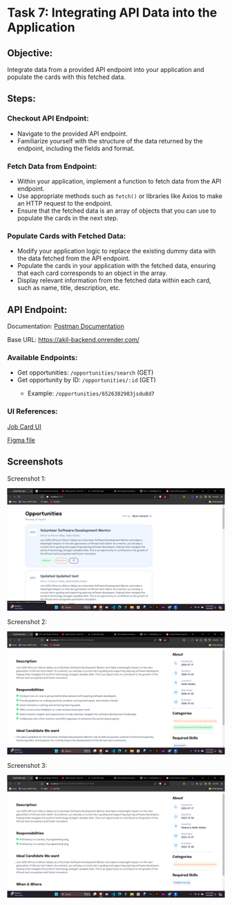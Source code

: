 <h1>Task 7: Integrating API Data into the Application</h1>
<h2>Objective:</h2>
    <p>Integrate data from a provided API endpoint into your application and populate the cards with this fetched data.</p>
<h2>Steps:</h2>

<h3>Checkout API Endpoint:</h3>
    <ul>
        <li>Navigate to the provided API endpoint.</li>
        <li>Familiarize yourself with the structure of the data returned by the endpoint, including the fields and format.</li>
    </ul>

<h3>Fetch Data from Endpoint:</h3>
    <ul>
        <li>Within your application, implement a function to fetch data from the API endpoint.</li>
        <li>Use appropriate methods such as <code>fetch()</code> or libraries like Axios to make an HTTP request to the endpoint.</li>
        <li>Ensure that the fetched data is an array of objects that you can use to populate the cards in the next step.</li>
    </ul>

<h3>Populate Cards with Fetched Data:</h3>
    <ul>
        <li>Modify your application logic to replace the existing dummy data with the data fetched from the API endpoint.</li>
        <li>Populate the cards in your application with the fetched data, ensuring that each card corresponds to an object in the array.</li>
        <li>Display relevant information from the fetched data within each card, such as name, title, description, etc.</li>
    </ul>

<h2>API Endpoint:</h2>
    <p>Documentation: <a href="https://documenter.getpostman.com/view/27955515/2sA3rwMEUX">Postman Documentation</a></p>
    <p>Base URL: <a href="https://akil-backend.onrender.com/">https://akil-backend.onrender.com/</a></p>

<h3>Available Endpoints:</h3>
    <ul>
        <li>Get opportunities: <code>/opportunities/search</code> (GET)</li>
        <li>Get opportunity by ID: <code>/opportunities/:id</code> (GET)</li>
        <ul>
            <li>Example: <code>/opportunities/6526382983jsdu8d7</code></li>
        </ul>
    </ul>

<h3>UI References:</h3>
    <p><a href="Job Card UI">Job Card UI</a></p>
    <p><a href="Figma file">Figma file</a></p>
<h2>Screenshots</h2>
    <p>Screenshot 1:</p>
    <img src="/task-7/public/assets/Screenshot-1.png" alt="Screenshot of Add Task Feature" />
    <p>Screenshot 2:</p>
    <img src="/task-7/public/assets/Screenshot-2.png" alt="Screenshot of Edit Task Feature" />
    <p>Screenshot 3:</p>
    <img src="/task-7/public/assets/Screenshot-3.png" alt="Screenshot of Edit Task Feature" />
